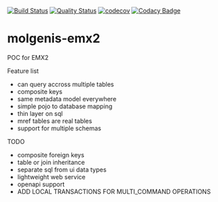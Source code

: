 [![Build Status](https://travis-ci.org/mswertz/molgenis-emx2.svg?branch=master)](https://travis-ci.org/mswertz/molgenis-emx2)
[![Quality Status](https://sonarcloud.io/api/project_badges/measure?project=mswertz_molgenis-emx2&metric=alert_status)](https://sonarcloud.io/dashboard?id=mswertz_molgenis-emx2)
[![codecov](https://codecov.io/gh/mswertz/molgenis-emx2/branch/master/graph/badge.svg)](https://codecov.io/gh/mswertz/molgenis-emx2)
[![Codacy Badge](https://api.codacy.com/project/badge/Grade/60fe6711865b4357ba7f5c792787b1b2)](https://app.codacy.com/app/mswertz/molgenis-emx2?utm_source=github.com&utm_medium=referral&utm_content=mswertz/molgenis-emx2&utm_campaign=Badge_Grade_Dashboard)

# molgenis-emx2
POC for EMX2

Feature list
* can query accross multiple tables
* composite keys
* same metadata model everywhere
* simple pojo to database mapping
* thin layer on sql
* mref tables are real tables
* support for multiple schemas

TODO
* composite foreign keys
* table or join inheritance
* separate sql from ui data types
* lightweight web service
* openapi support
* ADD LOCAL TRANSACTIONS FOR MULTI_COMMAND OPERATIONS
